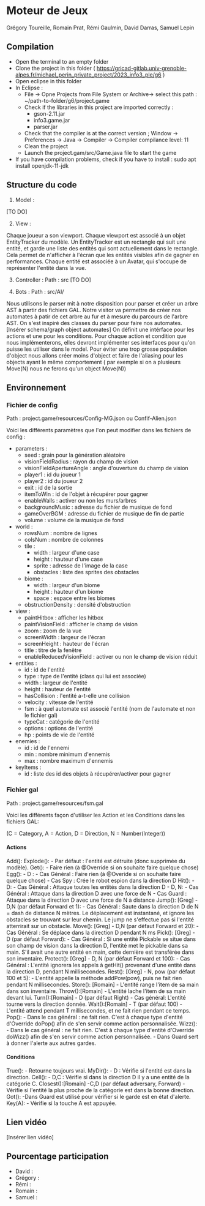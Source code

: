 # Moteur de Jeux 
Grégory Toureille, Romain Prat, Rémi Gaulmin, David Darras, Samuel Lepin

## Compilation

- Open the terminal to an empty folder 
- Clone the project in this folder ( https://gricad-gitlab.univ-grenoble-alpes.fr/michael_perin_private_project/2023_info3_ple/g6 )
- Open eclipse in this folder 
- In Eclipse :
	- File -> Opne Projects from File System or Archive-> select this path : ~/path-to-folder/g6/project.game
	- Check if the libraries in this project are imported correctly :
		- gson-2.11.jar 
		- info3.game.jar
		- parser.jar
	- Check that the compiler is at the correct version ; Window -> Preferences -> Java -> Compiler -> Compiler compilance level: 11 
	- Clean the project 
	- Launch the project.gam/src/Game.java file to start the game
- If you have compilation problems, check if you have to install : sudo apt install openjdk-11-jdk 

## Structure du code 

1. Model :

[TO DO]

2. View :

Chaque joueur a son viewport. Chaque viewport est associé à un objet EntityTracker du modèle.
Un EntityTracker est un rectangle qui suit une entité, et garde une liste des entités qui sont actuellement dans le rectangle.
Cela permet de n'afficher à l'écran que les entités visibles afin de gagner en performances.
Chaque entité est associée à un Avatar, qui s'occupe de représenter l'entité dans la vue.

3. Controller :
Path : src
[TO DO]

4. Bots :
Path : src/AI/

Nous utilisons le parser mit à notre disposition pour parser et créer un arbre AST à partir des fichiers GAL. 
Notre visitor va permettre de créer nos automates à patir de cet arbre au fur et à mesure du parcours de l'arbre AST.
On s'est inspiré des classes du parser pour faire nos automates.
[Insérer schema/graph object automates]
On définit une intérface pour les actions et une pour les conditions. Pour chaque action et condition que nous implémenterons, elles devront implémenter ses interfaces pour qu'on puisse les utiliser dans le model.
Pour éviter une trop grosse population d'object nous allons créer moins d'object et faire de l'aliasing pour les objects ayant le même comportement ( par exemple si on a plusieurs Move(N) nous ne ferons qu'un object Move(N))


## Environnement 

### Fichier de config 

Path : project.game/resources/Config-MG.json ou Confif-Alien.json

Voici les différents paramètres que l'on peut modifier dans les fichiers de config :
- parameters : 
	- seed : grain pour la génération aléatoire
	- visionFieldRadius : rayon du champ de vision
	- visionFieldApertureAngle : angle d'ouverture du champ de vision
	- player1 : id du joueur 1
	- player2 : id du joueur 2
	- exit : id de la sortie
	- itemToWin : id de l'objet à récupérer pour gagner
	- enableWalls : activer ou non les murs/arbres
	- backgroundMusic : adresse du fichier de musique de fond
	- gameOverBGM : adresse du fichier de musique de fin de partie
	- volume : volume de la musique de fond
- world :
	- rowsNum : nombre de lignes
	- colsNum : nombre de colonnes
	- tile : 
		- width : largeur d'une case
		- height : hauteur d'une case
		- sprite : adresse de l'image de la case
		- obstacles : liste des sprites des obstacles
	- biome : 
		- width : largeur d'un biome
		- height : hauteur d'un biome
		- space : espace entre les biomes
	- obstructionDensity : densité d'obstruction
- view :
	- paintHitbox : afficher les hitbox
	- paintVisionField : afficher le champ de vision
	- zoom : zoom de la vue
	- screenWidth : largeur de l'écran
	- screenHeight : hauteur de l'écran
	- title : titre de la fenêtre
	- enableReducedVisionField : activer ou non le champ de vision réduit
- entities :
	- id : id de l'entité
	- type : type de l'entité (class qui lui est associée)
	- width : largeur de l'entité
	- height : hauteur de l'entité
	- hasCollision : l'entité a-t-elle une collision
	- velocity : vitesse de l'entité
	- fsm : à quel automate est associé l'entité (nom de l'automate et non le fichier gal)
	- typeCat : catégorie de l'entité
	- options : options de l'entité
	- hp : points de vie de l'entité
- enemies :
	- id : id de l'ennemi
	- min : nombre minimum d'ennemis
	- max : nombre maximum d'ennemis
- keyItems :
	- id : liste des id des objets à récupérer/activer pour gagner


### Fichier gal 

Path : project.game/resources/fsm.gal 

Voici les différents façon d'utiliser les Action et les Conditions dans les fichiers GAL:

(C = Category, A = Action, D = Direction, N = Number(Integer))
#### Actions
Add():
Explode():
	- Par défaut : l'entité est détruite (donc supprimée du modèle).
Get():
	- Faire rien (à @Override si on souhaite faire quelque chose)
Egg():
	- D : 
		- Cas Général : Faire rien (à @Overide si on souhaite faire quelque chose)
		- Cas Spy : Crée le robot espion dans la direction D
Hit():
	- D:
		- Cas Général : Attaque toutes les entités dans la direction D
	- D, N:
		- Cas Général : Attaque dans la direction D avec une force de N
		- Cas Guard : Attaque dans la direction D avec une force de N à distance 
Jump(): [Greg]
	- D,N (par défaut Forward et 1):
		- Cas Général : Saute dans la direction D de N  = dash de distance N mètres. Le déplacement est instantané, et ignore les obstacles se trouvant sur leur chemin. Le jump ne s'effectue pas si l'entité atterrirait sur un obstacle.
Move(): [Greg]
	- D,N (par défaut Forward et 20):
		- Cas Général : Se déplace dans la direction D pendant N ms
Pick(): [Greg]
	- D (par défaut Forward):
		- Cas Général : Si une entité Pickable se situe dans son champ de vision dans la direction D, l'entité met le pickable dans sa main. S'il avait une autre entité en main, cette dernière est transférée dans son inventaire.
Protect(): [Greg]
	- D, N (par défaut Forward et 100):
		- Cas Général : L'entité ignorera les appels à getHit() provenant d'une entité dans la direction D, pendant N millisecondes.
Rest(): [Greg]
	- N, pow (par défaut 100 et 5):
		- L'entité appelle la méthode addPow(pow), puis ne fait rien pendant N millisecondes.
Store(): [Romain]
	- L'entité range l'item de sa main dans son inventaire.
Throw():[Romain]
	- L'entité lache l'item de sa main devant lui.
Turn():[Romain]
	- D (par défaut Right)
		- Cas général: L'entité tourne vers la direction donnée.
Wait():[Romain]
	- T (par défaut 100)
		- L'entité attend pendant T millisecondes, et ne fait rien pendant ce temps.
Pop():
	- Dans le cas général : ne fait rien. C'est à chaque type d'entité d'Override doPop() afin de s'en servir comme action personnalisée.
Wizz():
	- Dans le cas général : ne fait rien. C'est à chaque type d'entité d'Override doWizz() afin de s'en servir comme action personnalisée.
	- Dans Guard sert à donner l'alerte aux autres gardes.

#### Conditions
True():
	- Retourne toujours vrai.
MyDir():
	- D : Vérifie si l'entité est dans la direction.
Cell():
	- D,C : Vérifie si dans la direction D il y a une entité de la catégorie C.
Closest():[Romain]
	-C,D (par défaut adversary, Forward)
		-Vérifie si l'entité la plus proche de la catégorie est dans la bonne direction.
Got():
	-Dans Guard est utilisé pour vérifier si le garde est en état d'alerte.
Key(A):
	- Vérifie si la touche A est appuyée.

## Lien vidéo 

[Insérer lien vidéo]

## Pourcentage participation 
- David : 
- Grégory :
- Rémi :
- Romain :
- Samuel :
